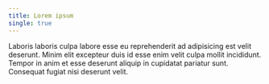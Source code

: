 ```yaml
---
title: Lorem ipsum
single: true
---
```


Laboris laboris culpa labore esse eu reprehenderit ad adipisicing est velit deserunt. Minim elit excepteur duis id esse enim velit culpa mollit incididunt. Tempor in anim et esse deserunt aliquip in cupidatat pariatur sunt. Consequat fugiat nisi deserunt velit.
